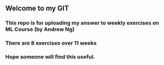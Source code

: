 ## Welcome to my GIT

### This repo is for uploading my answer to weekly exercises on ML Course (by Andrew Ng)
### There are 8 exercises over 11 weeks
### Hope someone will find this useful.
